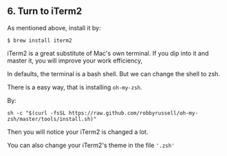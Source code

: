 ## 6. Turn to iTerm2

As mentioned above, install it by:

`$ brew install iterm2`

iTerm2 is a great substitute of Mac's own terminal. If you dip into it and master it, you will improve your work efficiency,

In defaults, the terminal is a bash shell. But we can change the shell to zsh.

There is a easy way, that is installing `oh-my-zsh`.

By:

`sh -c "$(curl -fsSL https://raw.github.com/robbyrussell/oh-my-zsh/master/tools/install.sh)"`

Then you will notice your iTerm2 is changed a lot.

You can also change your iTerm2's theme in the file `'.zsh'`
